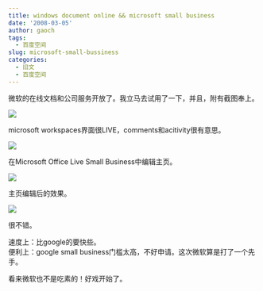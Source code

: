 ```yaml
---
title: windows document online && microsoft small business
date: '2008-03-05'
author: gaoch
tags:
  - 百度空间
slug: microsoft-small-bussiness
categories:
  - 旧文
  - 百度空间
---
```


微软的在线文档和公司服务开放了。我立马去试用了一下，并且，附有截图奉上。  
  
[<img src="http://hiphotos.baidu.com/spring%5Fgao/pic/item/83b4bb3edb1e9eea828b13cc.jpg" class="blogimg" />](http://hiphotos.baidu.com/spring%5Fgao/pic/item/87f90d7bddf1d7e40bd18713.jpg)  
  
microsoft workspaces界面很LIVE，comments和acitivity很有意思。  
  
<img src="http://hiphotos.baidu.com/spring%5Fgao/pic/item/62b0d6003b5b6101738b6513.jpg" class="blogimg" />  
  
在Microsoft Office Live Small Business中编辑主页。  
  
  
<img src="http://hiphotos.baidu.com/spring%5Fgao/pic/item/a36d263f8224d6fc54e723c3.jpg" class="blogimg" />  
  
主页编辑后的效果。  
  
<img src="http://hiphotos.baidu.com/spring%5Fgao/pic/item/32bffa1f30cf3b1a314e151c.jpg" class="blogimg" />  
  
很不错。  
  
速度上：比google的要快些。  
便利上：google small
business门槛太高，不好申请。这次微软算是打了一个先手。  
  
看来微软也不是吃素的！好戏开始了。
